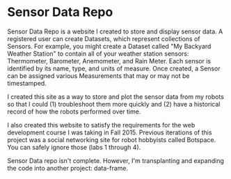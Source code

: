 # Sensor Data Repo

Sensor Data Repo is a website I created to store and display sensor data. A registered user can create Datasets, which represent collections of Sensors. For example, you might create a Dataset called "My Backyard Weather Station" to contain all of your weather station sensors: Thermometer, Barometer, Anemometer, and Rain Meter. Each sensor is identified by its name, type, and units of measure. Once created, a Sensor can be assigned various Measurements that may or may not be timestamped.

I created this site as a way to store and plot the sensor data from my robots so that I could (1) troubleshoot them more quickly
and (2) have a historical record of how the robots performed over time.

I also created this website to satisfy the requirements for the web development course I was taking in Fall 2015. Previous iterations of this project was a social networking site for robot hobbyists called Botspace. You can safely ignore those (labs 1 through 4).

Sensor Data repo isn't complete. However, I'm transplanting and expanding the code into another project: data-frame.
